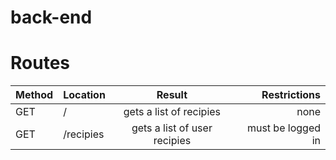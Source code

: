 # back-end


# Routes
| Method | Location  | Result                       | Restrictions      |
|--------|-----------|:----------------------------:|------------------:|
| GET    | /         | gets a list of recipies      | none              |
| GET    | /recipies | gets a list of user recipies | must be logged in |
